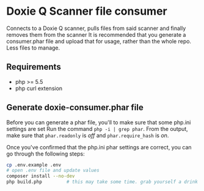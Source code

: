 # Doxie Q Scanner file consumer
Connects to a Doxie Q scanner, pulls files from said scanner and finally removes them from the scanner
It is recommended that you generate a consumer.phar file and upload that for usage, rather than the whole repo. Less files to manage.

## Requirements
- php >= 5.5
- php curl extension

## Generate doxie-consumer.phar file
Before you can generate a phar file, you'll to make sure that some php.ini settings are set
Run the command `php -i | grep phar`. From the output, make sure that `phar.readonly` is _off_ and `phar.require_hash` is _on_.

Once you've confirmed that the php.ini phar settings are correct, you can go through the following steps:
```sh
cp .env.example .env
# open .env file and update values
composer install --no-dev
php build.php         # this may take some time. grab yourself a drink
```
